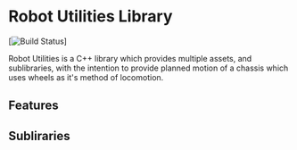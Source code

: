 # Robot Utilities Library

[![Build Status](fucked)]

Robot Utilities is a C++ library which provides multiple assets, and sublibraries, with the intention to provide planned motion of a chassis which uses wheels as it's method of locomotion.

## Features

## Subliraries
